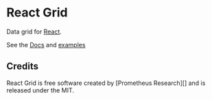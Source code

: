 # React Grid

Data grid for [React][].

See the [Docs](docs/contents/documentation/index.md) and [examples](docs/contents/examples)

## Credits

React Grid is free software created by [Prometheus Research][] and is released
under the MIT.

[React]: http://facebook.github.io/react/
[Prometheus Research, LLC]: http://prometheusresearch.com
